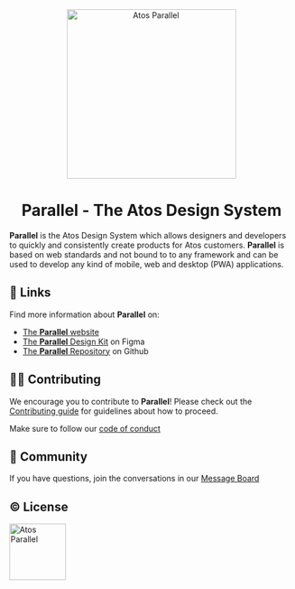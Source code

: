 <div align='center'>
<img alt="Atos Parallel" src="assets/parallel-logo.png?raw=true" width="300px">

<h1>Parallel - The Atos Design System</h1>
</div>

**Parallel** is the Atos Design System which allows designers and developers to quickly and consistently create products for Atos customers. **Parallel** is based on web standards and not bound to to any framework and can be used to develop any kind of mobile, web and desktop (PWA) applications.

## 🔗 Links

Find more information about **Parallel** on:

- [The **Parallel** website](https://parallel.myatos.net)
- [The **Parallel** Design Kit](<https://www.figma.com/file/HCQhkrZ5uM4nI8CvAnR98b/Parallel-Design-Kit-(Public)>) on Figma
- [The **Parallel** Repository](https://github.com/atos-parallel) on Github

## 🧑‍💻 Contributing

We encourage you to contribute to **Parallel**! Please check out the [Contributing guide](https://github.com/atos-parallel/.github/blob/main/CONTRIBUTING.md) for guidelines about how to proceed.

Make sure to follow our [code of conduct](https://github.com/atos-parallel/.github/blob/main/CODE_OF_CONDUCT.md)

## 🤝 Community

If you have questions, join the conversations in our [Message Board](https://github.com/orgs/atos-parallel/discussions)

## ©️ License

<img alt="Atos Parallel" src="https://github.com/atos-parallel/.github/blob/main/profile/assets/atos-logo.png?raw=true" width="100px">

